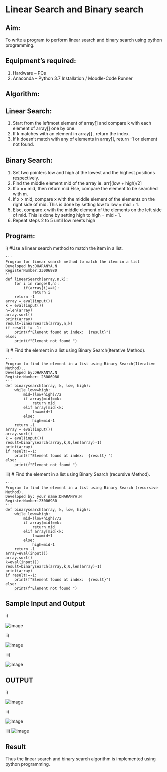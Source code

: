 # Linear Search and Binary search
## Aim:
To write a program to perform linear search and binary search using python programming.
## Equipment’s required:
1.	Hardware – PCs
2.	Anaconda – Python 3.7 Installation / Moodle-Code Runner
## Algorithm:
## Linear Search:
1.	Start from the leftmost element of array[] and compare k with each element of array[] one by one.
2.	If k matches with an element in array[] , return the index.
3.	If k doesn’t match with any of elements in array[], return -1 or element not found.
## Binary Search:
1.	Set two pointers low and high at the lowest and the highest positions respectively.
2.	Find the middle element mid of the array ie. arr[(low + high)/2]
3.	If x == mid, then return mid.Else, compare the element to be searched with m.
4.	If x > mid, compare x with the middle element of the elements on the right side of mid. This is done by setting low to low = mid + 1.
5.	Else, compare x with the middle element of the elements on the left side of mid. This is done by setting high to high = mid - 1.
6.	Repeat steps 2 to 5 until low meets high
## Program:
i)	#Use a linear search method to match the item in a list.
```
''' 
Program for linear search method to match the item in a list
Developed by:DHARANYA.N
RegisterNumber:23006980
'''
def linearSearch(array,n,k):
    for i in range(0,n):
        if(array[i]==k):
            return i
    return -1
array = eval(input())
k = eval(input())
n=len(array)
array.sort()
print(array)
result=linearSearch(array,n,k)
if result != -1:
    print(f"Element found at index:  {result}")
else:
    print(f"Element not found ")
```
ii)	# Find the element in a list using Binary Search(Iterative Method).
```
''' 
Program to find the element in a list using Binary Search(Iterative Method)..
Developed by:DHARANYA.N
RegisterNumber: 23006980
'''
def binarysearch(array, k, low, high):
    while low<=high:
        mid=(low+high)//2
        if array[mid]==k:
            return mid
        elif array[mid]<k:
            low=mid+1
        else:
            high=mid-1
    return -1    
array = eval(input())
array.sort()
k = eval(input())
result=binarysearch(array,k,0,len(array)-1)
print(array)
if result!=-1:
    print(f"Element found at index:  {result} ")
else:
    print(f"Element not found ")
```
iii)	# Find the element in a list using Binary Search (recursive Method).
```
''' 
Program to find the element in a list using Binary Search (recursive Method).
Developed by: your name:DHARANYA.N
RegisterNumber:23006980
'''
def binarysearch(array, k, low, high):
    while low<=high:
        mid=(low+high)//2
        if array[mid]==k:
            return mid
        elif array[mid]<k:
            low=mid+1
        else:
            high=mid-1            
    return -1    
array=eval(input())
array.sort()
k=eval(input()) 
result=binarysearch(array,k,0,len(array)-1)
print(array)
if result!=-1:
    print(f"Element found at index:  {result}")
else: 
    print(f"Element not found ")
```
## Sample Input and Output
i)

![image](https://github.com/Dharanya2005/Search-Algorithm/assets/145742468/3a9289d0-4356-4863-9503-2938fe27ff13)

ii)

![image](https://github.com/Dharanya2005/Search-Algorithm/assets/145742468/fcb85c3b-5538-49b9-a5b3-2e8eb2faaeae)

iii)

![image](https://github.com/Dharanya2005/Search-Algorithm/assets/145742468/209778c7-c6c1-41e7-b963-df3f878952f0)

## OUTPUT
i)

![image](https://github.com/Dharanya2005/Search-Algorithm/assets/145742468/072e6597-fa7b-46bd-b561-f0823aa04094)

ii)

![image](https://github.com/Dharanya2005/Search-Algorithm/assets/145742468/b3e422ac-b5f8-4850-98d2-144837f10c73)

iii)
![image](https://github.com/Dharanya2005/Search-Algorithm/assets/145742468/14bb73da-59b6-430d-bac0-4784f66df0db)

## Result
Thus the linear search and binary search algorithm is implemented using python programming.
